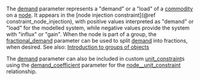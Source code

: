 The [demand](@ref) parameter represents a "demand" or a "load" of a [commodity](@ref) on a [node](@ref).
It appears in the [node injection constraint](@ref constraint_node_injection),
with positive values interpreted as "demand" or "load" for the modelled system,
while negative values provide the system with "influx" or "gain".
When the node is part of a group, the [fractional\_demand](@ref) parameter can be used to split [demand](@ref) into fractions,
when desired. See also: [Introduction to groups of objects](@ref)

The [demand](@ref) parameter can also be included in custom [unit\_constraint](@ref)s
using the [demand\_coefficient](@ref) parameter for the [node\_\_unit\_constraint](@ref) relationship.
